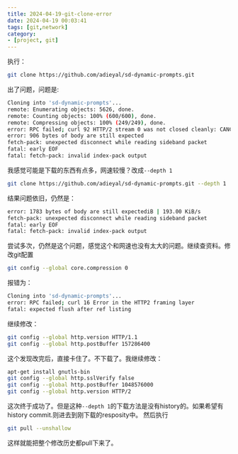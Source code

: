 ```yaml
---
title: 2024-04-19-git-clone-error
date: 2024-04-19 00:03:41
tags: [git,network]
category:
- [project, git]
---
```


执行：
```bash
git clone https://github.com/adieyal/sd-dynamic-prompts.git
```
出了问题，问题是:
```bash
Cloning into 'sd-dynamic-prompts'...
remote: Enumerating objects: 5626, done.
remote: Counting objects: 100% (600/600), done.
remote: Compressing objects: 100% (249/249), done.
error: RPC failed; curl 92 HTTP/2 stream 0 was not closed cleanly: CANCEL (err 8)
error: 906 bytes of body are still expected
fetch-pack: unexpected disconnect while reading sideband packet
fatal: early EOF
fatal: fetch-pack: invalid index-pack output
```

我感觉可能是下载的东西有点多，网速较慢？改成`--depth 1`
```bash
git clone https://github.com/adieyal/sd-dynamic-prompts.git --depth 1
```

结果问题依旧，仍然是：
```bash
error: 1783 bytes of body are still expectediB | 193.00 KiB/s
fetch-pack: unexpected disconnect while reading sideband packet
fatal: early EOF
fatal: fetch-pack: invalid index-pack output
```
尝试多次，仍然是这个问题，感觉这个和网速也没有太大的问题。继续查资料。修改git配置
```bash
git config --global core.compression 0
```

报错为：
```bash
Cloning into 'sd-dynamic-prompts'...
error: RPC failed; curl 16 Error in the HTTP2 framing layer
fatal: expected flush after ref listing
```

继续修改：
```bash
git config --global http.version HTTP/1.1
git config --global http.postBuffer 157286400
```
这个发现改完后，直接卡住了。不下载了。我继续修改：
```bash
apt-get install gnutls-bin
git config --global http.sslVerify false
git config --global http.postBuffer 1048576000
git config --global http.version HTTP/2
```

这次终于成功了。但是这种`--depth 1`的下载方法是没有history的。如果希望有history commit.则进去到刚下载的resposity中。
然后执行
```bash
git pull --unshallow
```
这样就能把整个修改历史都pull下来了。